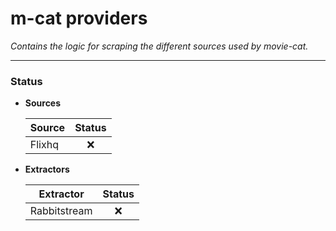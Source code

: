# m-cat providers

*Contains the logic for scraping the different sources used by movie-cat.*

---

### Status

- **Sources**

    | Source        | Status        |
    | ------------- |:-------------:|
    | Flixhq        | ❌            |
- **Extractors**

    | Extractor     | Status        |
    | ------------- |:-------------:|
    | Rabbitstream  | ❌            |